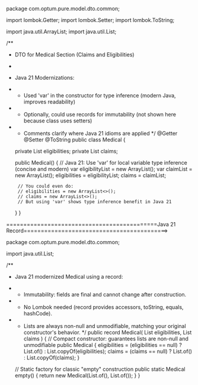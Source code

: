 package com.optum.pure.model.dto.common;

import lombok.Getter;
import lombok.Setter;
import lombok.ToString;

import java.util.ArrayList;
import java.util.List;

/**
 * DTO for Medical Section (Claims and Eligibilities)
 *
 * Java 21 Modernizations:
 * - Used 'var' in the constructor for type inference (modern Java, improves readability)
 * - Optionally, could use records for immutability (not shown here because class uses setters)
 * - Comments clarify where Java 21 idioms are applied
 */
@Getter
@Setter
@ToString
public class Medical {

    private List<MedEligibilityDto> eligibilities;
    private List<MedClaimDto> claims;

    public Medical() {
        // Java 21: Use 'var' for local variable type inference (concise and modern)
        var eligibilityList = new ArrayList<MedEligibilityDto>();
        var claimList = new ArrayList<MedClaimDto>();
        eligibilities = eligibilityList;
        claims = claimList;

        // You could even do:
        // eligibilities = new ArrayList<>();
        // claims = new ArrayList<>();
        // But using 'var' shows type inference benefit in Java 21
    }
}

============================================Java 21 Record==========================================>

package com.optum.pure.model.dto.common;

import java.util.List;

/**
 * Java 21 modernized Medical using a record:
 * - Immutability: fields are final and cannot change after construction.
 * - No Lombok needed (record provides accessors, toString, equals, hashCode).
 * - Lists are always non-null and unmodifiable, matching your original constructor's behavior.
 */
public record Medical(
        List<MedEligibilityDto> eligibilities,
        List<MedClaimDto> claims
) {
    // Compact constructor: guarantees lists are non-null and unmodifiable
    public Medical {
        eligibilities = (eligibilities == null) ? List.of() : List.copyOf(eligibilities);
        claims = (claims == null) ? List.of() : List.copyOf(claims);
    }

    // Static factory for classic "empty" construction
    public static Medical empty() {
        return new Medical(List.of(), List.of());
    }
}



